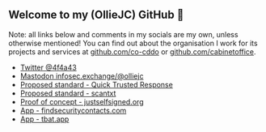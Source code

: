 ## Welcome to my (OllieJC) GitHub :wave:

Note: all links below and comments in my socials are my own, unless otherwise mentioned! You can find out about the organisation I work for its projects and services at [github.com/co-cddo](https://github.com/co-cddo) or [github.com/cabinetoffice](https://github.com/cabinetoffice).

 - [Twitter @4f4a43](https://twitter.com/4f4a43)
 - <a rel="me" href="https://infosec.exchange/@olliejc">Mastodon infosec.exchange/@olliejc</a>
 - [Proposed standard - Quick Trusted Response](https://qtrcodes.org)
 - [Proposed standard - scantxt](https://www.scantxt.org)
 - [Proof of concept - justselfsigned.org](https://justselfsigned.org)
 - [App - findsecuritycontacts.com](https://findsecuritycontacts.com)
 - [App - tbat.app](https://tbat.app)
 
